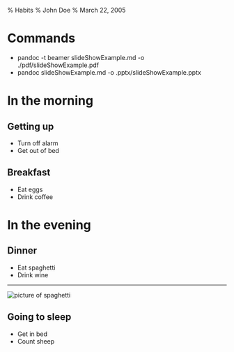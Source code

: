 % Habits
% John Doe
% March 22, 2005

# Commands

- pandoc -t beamer slideShowExample.md -o ./pdf/slideShowExample.pdf
- pandoc slideShowExample.md -o .pptx/slideShowExample.pptx

# In the morning

## Getting up

- Turn off alarm
- Get out of bed

## Breakfast

- Eat eggs
- Drink coffee

# In the evening

## Dinner

- Eat spaghetti
- Drink wine

------------------

![picture of spaghetti](images/spaghetti.jpg)

## Going to sleep

- Get in bed
- Count sheep